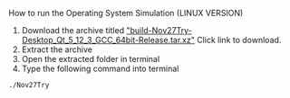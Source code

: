 How to run the Operating System Simulation (LINUX VERSION)

1.  Download the archive titled ["build-Nov27Try-Desktop_Qt_5_12_3_GCC_64bit-Release.tar.xz"](https://github.com/coffee247/OSsimulator/raw/master/Release/build-Nov27Try-Desktop_Qt_5_12_3_GCC_64bit-Release.tar.xz) Click link to download.
2.  Extract the archive
3.  Open the extracted folder in terminal
4.  Type the following command into terminal

```
./Nov27Try
```
